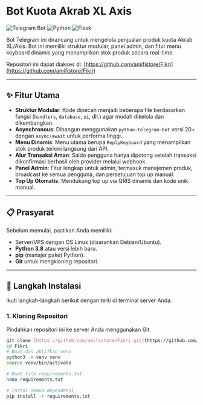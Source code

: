 # Bot Kuota Akrab XL Axis

![Telegram Bot](https://img.shields.io/badge/Telegram-Bot-blue?style=for-the-badge&logo=telegram)
![Python](https://img.shields.io/badge/Python-3.8+-yellow?style=for-the-badge&logo=python)
![Flask](https://img.shields.io/badge/Flask-Webhooks-grey?style=for-the-badge&logo=flask)

Bot Telegram ini dirancang untuk mengelola penjualan produk kuota Akrab XL/Axis. Bot ini memiliki struktur modular, panel admin, dan fitur menu keyboard dinamis yang menampilkan stok produk secara real-time.

Repositori ini dapat diakses di: [https://github.com/amifistore/Fikri](https://github.com/amifistore/Fikri)

---
## ✨ Fitur Utama

- **Struktur Modular**: Kode dipecah menjadi beberapa file berdasarkan fungsi (`handlers`, `database`, `ui`, dll.) agar mudah dikelola dan dikembangkan.
- **Asynchronous**: Dibangun menggunakan `python-telegram-bot` versi 20+ dengan `async/await` untuk performa tinggi.
- **Menu Dinamis**: Menu utama berupa `ReplyKeyboard` yang menampilkan stok produk terkini langsung dari API.
- **Alur Transaksi Aman**: Saldo pengguna hanya dipotong setelah transaksi dikonfirmasi berhasil oleh provider melalui webhook.
- **Panel Admin**: Fitur lengkap untuk admin, termasuk manajemen produk, broadcast ke semua pengguna, dan persetujuan top up manual.
- **Top Up Otomatis**: Mendukung top up via QRIS dinamis dan kode unik manual.

---
## 📋 Prasyarat

Sebelum memulai, pastikan Anda memiliki:
- Server/VPS dengan OS Linux (disarankan Debian/Ubuntu).
- **Python 3.8** atau versi lebih baru.
- **pip** (manajer paket Python).
- **Git** untuk mengkloning repositori.

---
## 🚀 Langkah Instalasi

Ikuti langkah-langkah berikut dengan teliti di terminal server Anda.

### 1. Kloning Repositori
Pindahkan repositori ini ke server Anda menggunakan Git.
```bash
git clone [https://github.com/amifistore/Fikri.git](https://github.com/amifistore/Fikri.git)
cd Fikri
# Buat dan aktifkan venv
python3 -m venv venv
source venv/bin/activate

# Buat file requirements.txt
nano requirements.txt

# Instal semua dependensi
pip install -r requirements.txt
